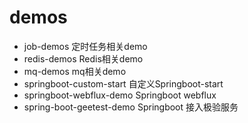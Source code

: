 # demos
- job-demos 定时任务相关demo
- redis-demos Redis相关demo
- mq-demos mq相关demo
- springboot-custom-start 自定义Springboot-start
- springboot-webflux-demo Springboot webflux
- spring-boot-geetest-demo Springboot 接入极验服务